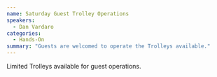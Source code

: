 ```yaml
---
name: Saturday Guest Trolley Operations
speakers:
  - Dan Vardaro
categories:
  - Hands-On
summary: "Guests are welcomed to operate the Trolleys available."
---
```


Limited Trolleys available for guest operations.
